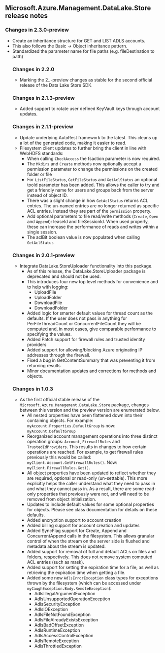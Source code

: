 ## Microsoft.Azure.Management.DataLake.Store release notes

### Changes in 2.3.0-preview
- Create an inheritance structure for GET and LIST ADLS accounts.
- This also follows the Basic<Object> -> Object inheritance pattern.
- Standardized the parameter name for file paths (e.g. fileDestination to path)

### Changes in 2.2.0
- Marking the 2.*.*-preview changes as stable for the second official release of the Data Lake Store SDK.

### Changes in 2.1.3-preview
- Added support to rotate user defined KeyVault keys through account updates.

### Changes in 2.1.1-preview
- Update underlying AutoRest framework to the latest. This cleans up a lot of the generated code, making it easier to read.
- Filesystem client updates to further bring the client in line with WebHDFS standards:
    - When calling `CheckAccess` the fsaction parameter is now required.
    - The `Mkdirs` and `Create` methods now optionally accept a permission parameter to change the permissions on the created folder or file
    - For `ListFileStatus`, `GetFileStatus` and `GetAclStatus` an optional tooId parameter has been added. This allows the caller to try and get a friendly name for users and groups back from the server instead of object ID.
    - There was a slight change in how `GetAclStatus` returns ACL entries. The un-named entries are no longer returned as specific ACL entries. Instead they are part of the `permission` property.
    - Add optional parameters to file read/write methods (`Create`, `Open` and `Append`): leaseId and fileSessionId. When used properly, these can increase the performance of reads and writes within a single session.
    - The aclBit boolean value is now populated when calling `GetAclStatus`

### Changes in 2.0.1-preview
- Integrate DataLake.StoreUploader functionality into this package.
    - As of this release, the DataLake.StoreUploader package is deprecated and should not be used.
    - This introduces four new top level methods for convenience and to help with logging:
        - UploadFile
        - UploadFolder
        - DownloadFile
        - DownloadFolder
    - Added logic for smarter default values for thread count as the defaults. If the user does not pass in anything for PerFileThreadCount or ConcurrentFileCount they will be computed and, in most cases, give comparable performance to specifying the values.
    - Added Patch support for firewall rules and trusted identity providers
    - Added support for allowing/blocking Azure originating IP addresses through the firewall.
    - Fixed a bug in GetContentSummary that was preventing it from returning results
    - Minor documentation updates and corrections for methods and objects.

### Changes in 1.0.3
- As the first official stable release of the `Microsoft.Azure.Management.DataLake.Store` package, changes between this version and the preview version are enumerated below. 
    - All nested properties have been flattened down into their containing objects. For example: `myAccount.Properties.DefaultGroup` is now: `myAccount.DefaultGroup`
    - Reorganized account management operations into three distinct operation groups: `Account`, `FirewallRules` and `TrustedIdProviders`. This results in changes to how certain operations are reached. For example, to get firewall rules previously this would be called: `myClient.Account.GetFirewallRules()`. Now: `myClient.FirewallRules.Get()`.
    - All object properties have been updated to reflect whether they are required, optional or read-only (un-settable). This more explicitly helps the caller understand what they need to pass in and what they cannot pass in. As a result, there are some read-only properties that previously were not, and will need to be removed from object initialization.
    - Updates to include default values for some optional properties for objects. Please see class documentation for details on these defaults.
    - Added encryption support to account creation
    - Added billing support for account creation and updates
    - Added SyncFlag support for Create, Append and ConcurrentAppend calls in the filesystem. This allows granular control of when the stream on the server side is flushed and metadata about the stream is updated.
    - Added support for removal of full and default ACLs on files and folders, respectively. This does not remove system computed ACL entries (such as mask).
    - Added support for setting the expiration time for a file, as well as retrieving the expiration time when getting a file.
    - Added some new `AdlsErrorException` class types for exceptions thrown by the filesystem (which can be accessed under `myCaughException.Body.RemoteException`):
        - AdlsIllegalArgumentException
        - AdlsUnsupportedOperationException
        - AdlsSecurityException
        - AdlsIOException
        - AdlsFileNotFoundException
        - AdlsFileAlreadyExistsException
        - AdlsBadOffsetException
        - AdlsRuntimeException
        - AdlsAccessControlException
        - AdlsRemoteException
        - AdlsThrottledException

